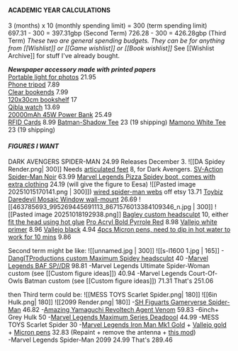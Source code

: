#### **ACADEMIC YEAR CALCULATIONS**  
3 (months) x 10 (monthly spending limit) \= 300 (term spending limit)  
697.31 \- 300 \= 397.31gbp (Second Term)
726.28 \- 300 \= 426.28gbp (Third Term)
*These two are general spending budgets. They can be for anything from [[Wishlist]] or [[Game wishlist]] or [[Book wishlist]]*
See [[Wishlist Archive]] for stuff I've already bought.

***Newspaper accessory made with printed papers***  
[Portable light for photos](https://www.aliexpress.com/item/4001132435958.html?invitationCode=Nk5WWG9Fd1pIUHU0VkNuTU90bE4xbmptNzY5SG5hZHhLc2lXRWhYb1AwdWVQemFTZUJrNWVWT0s1MU1hdTAyWg&srcSns=sns_Copy&spreadType=socialShare&social_params=61255092969&bizType=ProductDetail&spreadCode=Nk5WWG9Fd1pIUHU0VkNuTU90bE4xbmptNzY5SG5hZHhLc2lXRWhYb1AwdWVQemFTZUJrNWVWT0s1MU1hdTAyWg&aff_fcid=53caf2040f224c14a827912e34cd185c-1758731852211-08817-_Ex3vUBy&tt=MG&aff_fsk=_Ex3vUBy&aff_platform=default&sk=_Ex3vUBy&aff_trace_key=53caf2040f224c14a827912e34cd185c-1758731852211-08817-_Ex3vUBy&shareId=61255092969&businessType=ProductDetail&platform=AE&terminal_id=b4f21691d67147bda3b5aa1df2020bba&afSmartRedirect=y) 21.95  
[Phone tripod](https://www.amazon.co.uk/dp/B0CQP77YP4?ref=cm_sw_r_cso_cp_apan_dp_6NN2VGV0TFFM5D67WCBQ&social_share=cm_sw_r_cso_cp_apan_dp_6NN2VGV0TFFM5D67WCBQ&titleSource=true) 7.89  
[Clear bookends](https://amzn.eu/d/c2mRlW7) 7.99  
[120x30cm bookshelf](https://www.ikea.com/gb/en/p/bergshult-shelf-brown-black-80426283/) 17  
[Qibla watch](https://www.aliexpress.com/item/1005004987915492.html?pvid=5652dc25-4d2e-41c9-8c0e-3bde7d8c734e&_t=gps-id%3ApcJustForYou%2Cscm-url%3A1007.13562.416251.0%2Cpvid%3A5652dc25-4d2e-41c9-8c0e-3bde7d8c734e%2Ctpp_buckets%3A668%232846%238114%231999&utparam-url=scene%3ApcJustForYou%7Cquery_from%3A%7Cx_object_id%3A1005004987915492%7C_p_origin_prod%3A) 13.69  
[20000mAh 45W Power Bank](https://www.amazon.co.uk/dp/B0D6378L2B/?coliid=I1WMKZ5LXDRE5P&colid=3QR68R4Q0W63Y&th=1) 25.49  
[RFID Cards](https://www.amazon.co.uk/WHonor-Blocking-Protector-Contactless-Protection/dp/B0CHHZ323V?dib=eyJ2IjoiMSJ9.3oovWHGg-Tc2LmkMhu1lva1pRWNjmBCC9_wKGJhg9-CbuF1wMvwtMVZCu-dZH5W4bZwesuyTv9Ga_SNwsD1S7KM70ghG3Ivji9gby1X_yA2l-ldbs9QvFkLulVhsgXHAS_XrO2GdpQYgca0Ae61HEsNuv0EsHuKwIgv-jU0HFb1CyyQR4-11EkvebN6Y3TgUrvuyOyElX7m1fm7CCMjxUVRGWZC042d-E0WmPF5YEKnzDG9q8csTLBDKXDnbJUX9meI_O1EaKB6v66lNUKcKOBCZTHXrpbmFR6zQZC1p4nc.qbFclqgKO2To5rtlQMiyww3nbd9douTbFoUkmKSi0Cc&dib_tag=se&keywords=RFID+Cards&qid=1759682979&sr=8-4) 8.99
[Batman-Shadow Tee](https://mamono.world/products/btm-shd) 23 (19 shipping)
[Mamono White Tee](https://mamono.world/products/skc-vs2?variant=46151394590912) 23 (19 shipping)
#### ***FIGURES I WANT***
DARK AVENGERS SPIDER-MAN 24.99 Releases December 3.
![[DA Spidey Render.png| 300]]
Needs [articulated feet](https://www.etsy.com/uk/listing/1675366287/retro-articulated-toes-pair-for-marvel?show_sold_out_detail=1&ref=nla_listing_details) 8, for Dark Avengers.
[SV-Action Spider-Man Noir](https://www.nin-nin-game.com/en/spider-man/98019-sv-action-spider-man-into-the-spider-verse-spider-man-noir-sentinel-.html) 63.99
[Marvel Legends Pizza Spidey boot, comes with extra clothing](https://www.aliexpress.com/item/1005003312494959.html?pdp_npi=4%40dis%21GBP%21%EF%BF%A122.11%21%EF%BF%A118.79%21%21%21204.16%21173.50%21%40211b61a417605406552856722ed1f9%2112000028475807967%21sh%21UK%212834634728%21X&spm=a2g0o.store_pc_allItems_or_groupList.new_all_items_2007593937303.1005003312494959) 24.19 (will give the figure to Eesa)
![[Pasted image 20251015170141.png | 300]])
[wired spider-man webs](https://www.etsy.com/uk/listing/4351330612/wired-spider-man-webs?ls=r&ref=landingpage_similar_listing_bot-4&pro=1&content_source=8348892c4d07a7135ba76e88d1f0c537%3A488bc60bd5e0a5cc6fe8d1070c784e954de19dd1&logging_key=8348892c4d07a7135ba76e88d1f0c537%3A488bc60bd5e0a5cc6fe8d1070c784e954de19dd1&listing_id=4351330612&listing_slug=wired-spider-man-webs) off etsy 13.71
[Toybiz Daredevil Mosaic Window wall-mount](https://www.ebay.co.uk/itm/374701000927) 26.69 
![[463785693_995269445691113_8671576013384109346_n.jpg | 300]] ![[Pasted image 20251018192938.png]]
[Bagley custom headsculpt](https://www.etsy.com/uk/listing/1525301217/112-bespoke-sculpted-head-spider-ben?ls=s&ga_order=most_relevant&ga_search_type=all&ga_view_type=gallery&ga_search_query=1%2F12+spider-man+headsculpt&ref=sr_gallery-1-21&frs=1&nob=1&local_signal_search=1&content_source=90f6f38a-1c2d-4053-bd96-c36c5c453d8c%253ALT9739897458cb96e7d02a4d6f6f7edbad4cee7f5f&organic_search_click=1&logging_key=90f6f38a-1c2d-4053-bd96-c36c5c453d8c%3ALT9739897458cb96e7d02a4d6f6f7edbad4cee7f5f&variation0=3776613009) 10, either [fit the head using hot glue](https://www.youtube.com/watch?v=jJLwEsiA2Qk)
[Pro Acryl Bold Pyrrole Red](https://www.ebay.co.uk/itm/389029778927?_skw=pro+acryl+bold+pyrrole+red&itmmeta=01K7WKNWTHFARTC4CJ0D2VQMEW&hash=item5a93fb55ef:g:35AAAeSwlXdo2n4b&itmprp=enc%3AAQAKAAAA0FkggFvd1GGDu0w3yXCmi1cfboWXwDOPOkeViBHvXfly4Q26o1UuuystlHiCfCPvH0D1X2AK2FvEpjTRwKj6HIXX6uMaBkATBKGACy1ftoAy%2BxsI9b%2FtU6DWY6j3%2BmFzQtNdQf4A8C9ARvFQg0UuTT5Bm6KDGhoTcGlCOQoppiAUFqZ1X3T5hFOuyiAbKgxzFjDUTEbhCx8Djj%2BkETBmg9Hjjk8CArz2JEZZN%2FuleSxgaHYhvrN12n45dJMUybTCwHg9C7bGBAzKggLwv6r9huE%3D%7Ctkp%3ABk9SR8LO15O_Zg) 8.98
[Vallejo white primer](https://www.amazon.co.uk/Vallejo-Model-Color-Polyurethane-Primer/dp/B004BMZVBQ?dib=eyJ2IjoiMSJ9.qZVrFgyu7dg93VxW-zljWeeWLIigysycQMkmise3-_uHWgjBnP1MSz1I6NQFtTMoDNPhaomTg4K85gS-biNEVUL22UIIgA6OGNuKwol7PceHWx7EYfaZSLrNbUYnMvmpGpy_U4Rwov4vy3piaqST0YHVUgK3O9ck7VgvuItg8ZKRJMINPWRufVwTrLs5Ee0Qn2MNAfh1lvw5bSNQnjN7_kj2hzj-8giSmLVyK7uhbIvsqacGFohcbvCw1RcY0RFXZ82HVvbrFlP-lu2vJxQ9vTMGMY_VZUfAbpQcUOjQHak._848hIPp9Gc0qaPSGjSogHqoS3dObJzcjx1MyIdBuWo&dib_tag=se&keywords=vallejo%2Bwhite%2Bprimer&qid=1756763343&sr=8-8&th=1) 8.96
[Vallejo black](https://www.amazon.co.uk/dp/B000PH7OXE?ref=cm_sw_r_cso_cp_apan_dp_LIGHTSABER25RW1OIB8G&social_share=cm_sw_r_cso_cp_apan_dp_LIGHTSABER25RW1OIB8G) 4.94
[4pcs Micron pens, need to dip in hot water to work for 10 mins](https://www.amazon.co.uk/dp/B07XYXBX62?ref=cm_sw_r_cp_ud_dp_XE6GR52N3SY5AM2VM8AY&social_share=cm_sw_r_cp_ud_dp_XE6GR52N3SY5AM2VM8AY) 9.86

Second term might be like:
![[unnamed.jpg | 300]] ![[s-l1600 1.jpg | 165]]
-[DangITProductions custom Maximum Spidey headsculpt](https://www.ebay.co.uk/itm/187471260540?itmmeta=01K7009YGKVX734M19ETF88PMP&hash=item2ba6286b7c:g:zxEAAeSwGqJolWW2) 40
-[Marvel Legends BAF SP//DR](https://www.ebay.com/itm/127349764428?_skw=marvel+legends+sp%2F%2Fdr+baf+complete&itmmeta=01K7KPXF1QZ66CQ5Y7X7B68STE&hash=item1da6a3314c:g:1bYAAeSw-hpouHjl&itmprp=enc%3AAQAKAAABAFkggFvd1GGDu0w3yXCmi1dw%2FXJyPU8yVkGTfNPBYXvYtfEO4X7aHH33%2Fb%2Bq6o50tOFD7CA1%2ByOxzUvutyXJsVechJFohtEPgN385C2qZgU9Vr9V%2FKuL8XKQVTrCRvC45H6W%2BRHBWjOqs1vHzs6smGAeIPjRWLBaH3j0LP1EGjNbCP8qd80c02F%2BCsyFbAwqm8b4hRpDWbyy70SuJ9G7jRbN7x6epwG%2BZFIhcy59WmJSywXiK%2FTXGVxzjeWoeahWvu5SB4cfWSj2y4ixTc03Qgc2QcTdUHIvxFHmkDzJXJFB0rs0Lf%2FD1peRgGtug3KnPqiZWCyFhSLF5TVv516xsro%3D%7Ctkp%3ABk9SR_7w9fa8Zg) 98.81
-Marvel Legends Ultimate Spider-Woman custom (see [[Custom figure ideas]]) 40.94
-Marvel Legends Court-Of-Owls Batman custom (see [[Custom figure ideas]]) 71.31
That's 251.06

then Third term could be:
![[MESS TOYS Scarlet Spider.png| 180]] ![[6in Hulk.png| 180]] ![[2099 Render.png| 180]]
-[SH Figuarts Gamerverse Spider-Man](https://www.nin-nin-game.com/en/shfiguarts/194482-shfiguarts-marvel-gamerverse-spider-man-bandai-spirits-.html) 46.82
-[Amazing Yamaguchi Revoltech Agent Venom](https://www.nin-nin-game.com/en/revoltech/137765-amazing-yamaguchi-revoltech-spider-man-agent-venom-reissue-kaiyodo-.html) 59.83
-6inch+ Grey Hulk 50
-[Marvel Legends Maximum Series Deadpool](https://www.amazon.co.uk/Marvel-Legends-Maximum-Deadpool-Action/dp/B0DMRD3K4G?crid=2XS44Z9P20TAV&dib=eyJ2IjoiMSJ9.iNJkSCrO1riF8rBG2AbRw56cSABwEpo6SRwCAvtNzXTqnrMLCSnXng3DC0tKpbePziKbK9f7HbOvG8UEO1zJcYLVlWjKGCeCp9Da3ucVTLe_-8oGZmUfnyQnJSo2HYR4LPV69DS3Qh9VSvotC0YljPjqfLoilYwvgPduVwFn6axkLMyM7MJngV_HL8pCf6YK3RpRmRhc95rW_BKXrs8md6VBiKsqfo8oF0EKH3KRZOd1K_SCWvWaqDMlpuWyvdeKA3cbKbuvwMp8qW8PGPIG3Awb0I39VuNH33CJ2broocA.U1CfSDYbzldiik9Q9ra5pBec9rG19Dr1tuZ3ufQQ9fk&dib_tag=se&keywords=maximum+deadpool&qid=1759855126&sprefix=maximum+deadpool%2Caps%2C176&sr=8-4) 44.99
-MESS TOYS Scarlet Spider 30
-[Marvel Legends Iron Man Mk1 Gold](https://amzn.eu/d/4ukZTDC) \+ [Vallejo gold](https://amzn.eu/d/cuMOGxP) \+ [Micron pens](https://amzn.eu/d/fEsM1hz) 32.83 (Repaint \+ remove the antenna \+ [this mod](https://www.youtube.com/shorts/wHRrpfzn6g0))  
-Marvel Legends Spider-Man 2099 24.99
That's 289.46